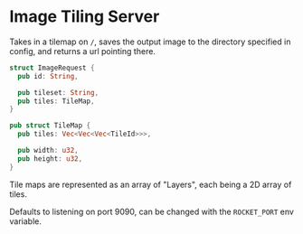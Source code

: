 # Image Tiling Server

Takes in a tilemap on `/`, saves the output image to the directory specified in config, and returns a url pointing there.

```rust
struct ImageRequest {
  pub id: String,

  pub tileset: String,
  pub tiles: TileMap,
}

pub struct TileMap {
  pub tiles: Vec<Vec<Vec<TileId>>>,

  pub width: u32,
  pub height: u32,
}
```

Tile maps are represented as an array of "Layers", each being a 2D array of tiles.

Defaults to listening on port 9090, can be changed with the `ROCKET_PORT` env variable.